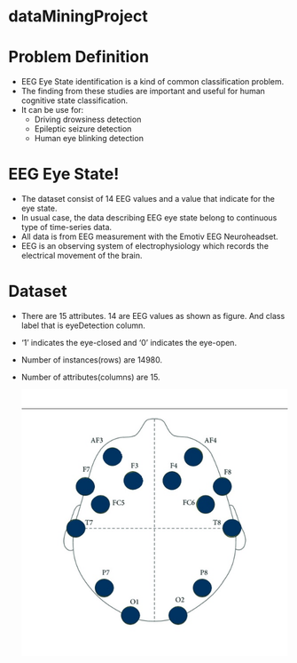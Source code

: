 # dataMiningProject 

# Problem Definition
  - EEG Eye State identification is a kind of common classification problem.
  - The finding from these studies are important and useful for  human cognitive state classification. 
  - It can be use for:
    - Driving drowsiness detection
    - Epileptic seizure detection
    - Human eye blinking detection

# EEG Eye State!
  - The dataset consist of 14 EEG values and a value that indicate for the eye state. 
  - In usual case, the data describing EEG eye state belong to continuous type of time-series data.
  - All data is from EEG measurement with the Emotiv EEG Neuroheadset. 
  - EEG is an observing system of electrophysiology which records the electrical movement of the brain. 
  
# Dataset
  - There are 15 attributes. 14 are EEG values as shown as figure. And class label that is eyeDetection column. 
  - ‘1’ indicates the eye-closed and ‘0’ indicates the eye-open. 
  - Number of instances(rows) are 14980.
  - Number of attributes(columns) are 15. 
    
    ![Screenshot](imgs/eegeye.jpg)

    
